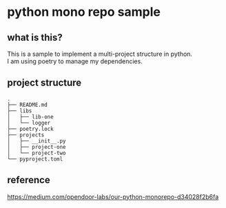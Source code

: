 # python mono repo sample 

## what is this?

This is a sample to implement a multi-project structure in python.  
I am using poetry to manage my dependencies.  

## project structure

```
.
├── README.md
├── libs
│   ├── lib-one
│   └── logger
├── poetry.lock
├── projects
│   ├── __init__.py
│   ├── project-one
│   └── project-two
└── pyproject.toml
```

## reference

https://medium.com/opendoor-labs/our-python-monorepo-d34028f2b6fa
